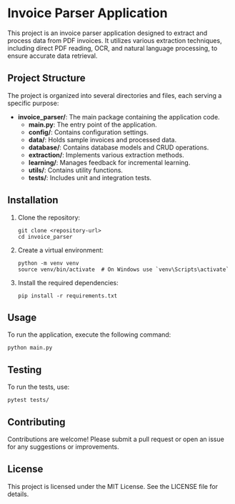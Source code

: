 # Invoice Parser Application

This project is an invoice parser application designed to extract and process data from PDF invoices. It utilizes various extraction techniques, including direct PDF reading, OCR, and natural language processing, to ensure accurate data retrieval.

## Project Structure

The project is organized into several directories and files, each serving a specific purpose:

- **invoice_parser/**: The main package containing the application code.
  - **main.py**: The entry point of the application.
  - **config/**: Contains configuration settings.
  - **data/**: Holds sample invoices and processed data.
  - **database/**: Contains database models and CRUD operations.
  - **extraction/**: Implements various extraction methods.
  - **learning/**: Manages feedback for incremental learning.
  - **utils/**: Contains utility functions.
  - **tests/**: Includes unit and integration tests.

## Installation

1. Clone the repository:
   ```
   git clone <repository-url>
   cd invoice_parser
   ```

2. Create a virtual environment:
   ```
   python -m venv venv
   source venv/bin/activate  # On Windows use `venv\Scripts\activate`
   ```

3. Install the required dependencies:
   ```
   pip install -r requirements.txt
   ```

## Usage

To run the application, execute the following command:
```
python main.py
```

## Testing

To run the tests, use:
```
pytest tests/
```

## Contributing

Contributions are welcome! Please submit a pull request or open an issue for any suggestions or improvements.

## License

This project is licensed under the MIT License. See the LICENSE file for details.